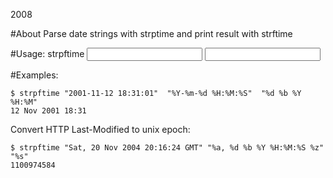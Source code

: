 2008

#About
Parse date strings with strptime and print result with strftime

#Usage: 
strpftime <input date string> <input strftime format> <output strptime format>


#Examples:

```
$ strpftime "2001-11-12 18:31:01"  "%Y-%m-%d %H:%M:%S"  "%d %b %Y %H:%M"
12 Nov 2001 18:31
```

Convert HTTP Last-Modified to unix epoch:
```
$ strpftime "Sat, 20 Nov 2004 20:16:24 GMT" "%a, %d %b %Y %H:%M:%S %z" "%s"
1100974584
```

